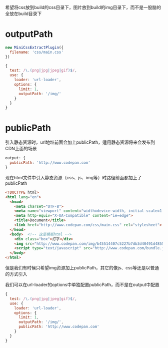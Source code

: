 希望将css放到build的css目录下，图片放到build的img目录下，而不是一股脑的全放在build目录下
# outputPath

```js
new MiniCssExtractPlugin({
  filename: 'css/main.css'
})
```

```js
{
  test: /\.(png|jpg|jpeg|gif)$/,
  use: {
    loader: 'url-loader',
    options: {
      limit: 1,
      outputPath: '/img/'
    }
  }
}
```
# publicPath
引入静态资源时，url地址前面会加上publicPath，适用静态资源将来会发布到CDN上面的场景
```js
output: {
  publicPath: 'http://www.codepan.com'
}
```

现在html文件中引入静态资源（css、js、img等）时路径前面都加上了publicPath

```html
<!DOCTYPE html>
<html lang="en">
  <head>  
    <meta charset="UTF-8">  
    <meta name="viewport" content="width=device-width, initial-scale=1.0"> 
    <meta http-equiv="X-UA-Compatible" content="ie=edge">  
    <title>Document</title>  
    <link href="http://www.codepan.com/css/main.css" rel="stylesheet">
  </head>
  <body>  <!-- 这是模板html -->  
    <div class="box">打字</div> 
    <img src="http://www.codepan.com/img/b45514407c5227b7db3d40491d485518.png">
    <script type="text/javascript" src="http://www.codepan.com/bundle.js"></script>
  </body>
</html>
```

但是我们有时候只希望img资源加上publicPath，其它的像js、css等还是以普通的方式引入

我们可以在url-loader的options中单独配置publicPath，而不是在output中配置
```js
{
  test: /\.(png|jpg|jpeg|gif)$/,
  use: {
    loader: 'url-loader',
    options: {
      limit: 1,
      outputPath: '/img/',
      publicPath: 'http://www.codepan.com'
    }
  }
}
```